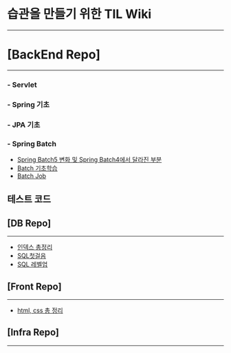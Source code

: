 # 습관을 만들기 위한 TIL Wiki

---


# [BackEnd Repo]

---

### - Servlet

### - Spring 기초

### - JPA 기초


### - Spring Batch

- [Spring Batch5 변화 및 Spring Batch4에서 달라진 부분]()
- [Batch 기초학습]()
- [Batch Job]()


## 테스트 코드


## [DB Repo]


---

- [인덱스 총정리]()
- [SQL첫걸음](SQL%EC%B2%AB%EA%B1%B8%EC%9D%8C)
- [SQL 레벨업](SQL%20%EB%A0%88%EB%B2%A8%EC%97%85)


## [Front Repo]

---

- [html, css 총 정리]()


## [Infra Repo]

---



